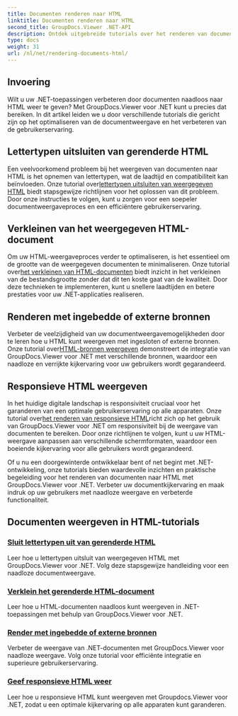 ```yaml
---
title: Documenten renderen naar HTML
linktitle: Documenten renderen naar HTML
second_title: GroupDocs.Viewer .NET-API
description: Ontdek uitgebreide tutorials over het renderen van documenten naar HTML met GroupDocs.Viewer voor .NET. Leer technieken voor documentweergave en verbeterde gebruikerservaring.
type: docs
weight: 31
url: /nl/net/rendering-documents-html/
---
```


## Invoering

Wilt u uw .NET-toepassingen verbeteren door documenten naadloos naar HTML weer te geven? Met GroupDocs.Viewer voor .NET kunt u precies dat bereiken. In dit artikel leiden we u door verschillende tutorials die gericht zijn op het optimaliseren van de documentweergave en het verbeteren van de gebruikerservaring.

## Lettertypen uitsluiten van gerenderde HTML
 Een veelvoorkomend probleem bij het weergeven van documenten naar HTML is het opnemen van lettertypen, wat de laadtijd en compatibiliteit kan beïnvloeden. Onze tutorial over[lettertypen uitsluiten van weergegeven HTML](./exclude-fonts-html/) biedt stapsgewijze richtlijnen voor het oplossen van dit probleem. Door onze instructies te volgen, kunt u zorgen voor een soepeler documentweergaveproces en een efficiëntere gebruikerservaring. 

## Verkleinen van het weergegeven HTML-document
Om uw HTML-weergaveproces verder te optimaliseren, is het essentieel om de grootte van de weergegeven documenten te minimaliseren. Onze tutorial over[het verkleinen van HTML-documenten](./minify-html/) biedt inzicht in het verkleinen van de bestandsgrootte zonder dat dit ten koste gaat van de kwaliteit. Door deze technieken te implementeren, kunt u snellere laadtijden en betere prestaties voor uw .NET-applicaties realiseren.

## Renderen met ingebedde of externe bronnen
 Verbeter de veelzijdigheid van uw documentweergavemogelijkheden door te leren hoe u HTML kunt weergeven met ingesloten of externe bronnen. Onze tutorial over[HTML-bronnen weergeven](./render-html-resources/) demonstreert de integratie van GroupDocs.Viewer voor .NET met verschillende bronnen, waardoor een naadloze en verrijkte kijkervaring voor uw gebruikers wordt gegarandeerd.

## Responsieve HTML weergeven
 In het huidige digitale landschap is responsiviteit cruciaal voor het garanderen van een optimale gebruikerservaring op alle apparaten. Onze tutorial over[het renderen van responsieve HTML](./render-responsive-html/)richt zich op het gebruik van GroupDocs.Viewer voor .NET om responsiviteit bij de weergave van documenten te bereiken. Door onze richtlijnen te volgen, kunt u uw HTML-weergave aanpassen aan verschillende schermformaten, waardoor een boeiende kijkervaring voor alle gebruikers wordt gegarandeerd.

Of u nu een doorgewinterde ontwikkelaar bent of net begint met .NET-ontwikkeling, onze tutorials bieden waardevolle inzichten en praktische begeleiding voor het renderen van documenten naar HTML met GroupDocs.Viewer voor .NET. Verbeter uw documentkijkervaring en maak indruk op uw gebruikers met naadloze weergave en verbeterde functionaliteit.

## Documenten weergeven in HTML-tutorials
### [Sluit lettertypen uit van gerenderde HTML](./exclude-fonts-html/)
Leer hoe u lettertypen uitsluit van weergegeven HTML met GroupDocs.Viewer voor .NET. Volg deze stapsgewijze handleiding voor een naadloze documentweergave.
### [Verklein het gerenderde HTML-document](./minify-html/)
Leer hoe u HTML-documenten naadloos kunt weergeven in .NET-toepassingen met behulp van GroupDocs.Viewer voor .NET.
### [Render met ingebedde of externe bronnen](./render-html-resources/)
Verbeter de weergave van .NET-documenten met GroupDocs.Viewer voor naadloze weergave. Volg onze tutorial voor efficiënte integratie en superieure gebruikerservaring.
### [Geef responsieve HTML weer](./render-responsive-html/)
Leer hoe u responsieve HTML kunt weergeven met Groupdocs.Viewer voor .NET, zodat u een optimale kijkervaring op alle apparaten kunt garanderen.